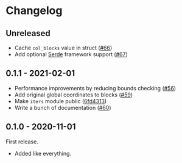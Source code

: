 
# Changelog

## Unreleased

- Cache `col_blocks` value in struct ([#66])
- Add optional [Serde][serde] framework support ([#67])

[#66]: https://github.com/gunvirranu/block-grid/pull/66
[serde]: https://crates.io/crates/serde
[#67]: https://github.com/gunvirranu/block-grid/pull/67

## 0.1.1 - 2021-02-01

- Performance improvements by reducing bounds checking ([#56])
- Add original global coordinates to blocks ([#59])
- Make `iters` module public ([6fd4313])
- Write a bunch of documentation ([#60])

[#56]: https://github.com/gunvirranu/block-grid/pull/56
[#59]: https://github.com/gunvirranu/block-grid/pull/59
[6fd4313]: https://github.com/gunvirranu/block-grid/commit/6fd431394ffa94ea50fee58f9610cc3e5aa04280
[#60]: https://github.com/gunvirranu/block-grid/pull/60

## 0.1.0 - 2020-11-01

First release.

- Added like everything.

